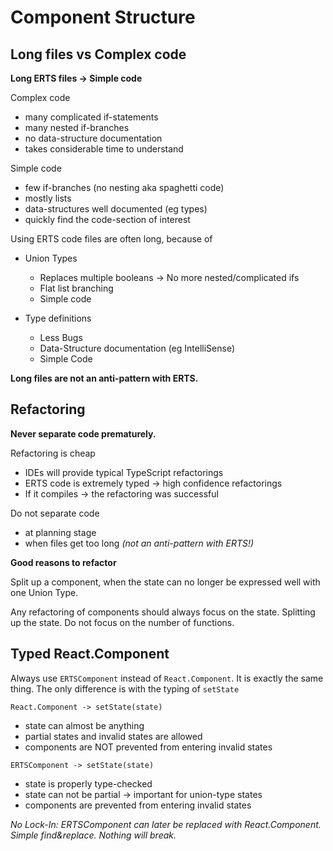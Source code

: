 # Component Structure

## Long files vs Complex code

**Long ERTS files &rarr; Simple code**

Complex code
- many complicated if-statements
- many nested if-branches
- no data-structure documentation
- takes considerable time to understand

Simple code
- few if-branches (no nesting aka spaghetti code)
- mostly lists
- data-structures well documented (eg types)
- quickly find the code-section of interest

Using ERTS code files are often long, because of
- Union Types
    - Replaces multiple booleans &rarr; No more nested/complicated ifs
    - Flat list branching
    - Simple code

- Type definitions
    - Less Bugs
    - Data-Structure documentation (eg IntelliSense)
    - Simple Code

**Long files are not an anti-pattern with ERTS.**

## Refactoring
**Never separate code prematurely.** 

Refactoring is cheap
- IDEs will provide typical TypeScript refactorings
- ERTS code is extremely typed &rarr; high confidence refactorings
- If it compiles &rarr; the refactoring was successful

Do not separate code
- at planning stage
- when files get too long *(not an anti-pattern with ERTS!)*


**Good reasons to refactor**

Split up a component, when the state can no longer be expressed well with one Union Type.

Any refactoring of components should always focus on the state. Splitting up the state. Do not focus on the number of functions.

## Typed React.Component

Always use `ERTSComponent` instead of `React.Component`. 
It is exactly the same thing. The only difference is with the typing of `setState`

`React.Component -> setState(state)`
- state can almost be anything
- partial states and invalid states are allowed
- components are NOT prevented from entering invalid states

`ERTSComponent -> setState(state)`
- state is properly type-checked
- state can not be partial &rarr; important for union-type states
- components are prevented from entering invalid states

*No Lock-In: ERTSComponent can later be replaced with React.Component. Simple find&replace. Nothing will break.*
